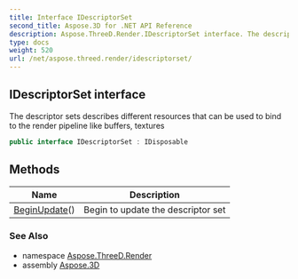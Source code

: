 ```yaml
---
title: Interface IDescriptorSet
second_title: Aspose.3D for .NET API Reference
description: Aspose.ThreeD.Render.IDescriptorSet interface. The descriptor sets describes different resources that can be used to bind to the render pipeline like buffers textures
type: docs
weight: 520
url: /net/aspose.threed.render/idescriptorset/
---
```

## IDescriptorSet interface

The descriptor sets describes different resources that can be used to bind to the render pipeline like buffers, textures

```csharp
public interface IDescriptorSet : IDisposable
```

## Methods

| Name | Description |
| --- | --- |
| [BeginUpdate](../../aspose.threed.render/idescriptorset/beginupdate/)() | Begin to update the descriptor set |

### See Also

* namespace [Aspose.ThreeD.Render](../../aspose.threed.render/)
* assembly [Aspose.3D](../../)


